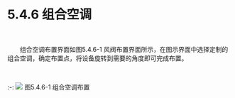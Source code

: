 # 5.4.6 组合空调
<br/>

&emsp;&emsp;组合空调布置界面如图5.4.6\-1 风阀布置界面所示，在图示界面中选择定制的组合空调，确定布置点，将设备旋转到需要的角度即可完成布置。

<br/>

:-: ![](images/208.png)
图5.4.6\-1 组合空调布置
<br/>
